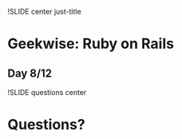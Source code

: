 !SLIDE center just-title
# Geekwise: Ruby on Rails

## Day 8/12


!SLIDE questions center

# Questions?
